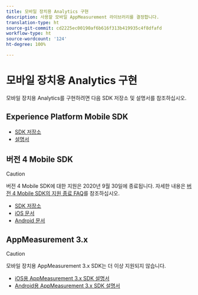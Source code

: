 ```yaml
---
title: 모바일 장치용 Analytics 구현
description: 사용할 모바일 AppMeasurement 라이브러리를 결정합니다.
translation-type: ht
source-git-commit: cd2225ec00190af6b616f313b419935c4f8dfafd
workflow-type: ht
source-wordcount: '124'
ht-degree: 100%

---
```



# 모바일 장치용 Analytics 구현

모바일 장치용 Analytics를 구현하려면 다음 SDK 저장소 및 설명서를 참조하십시오.

## Experience Platform Mobile SDK

* [SDK 저장소](https://github.com/Adobe-Marketing-Cloud/aep-sdks-documentation)
* [설명서](https://aep-sdks.gitbook.io/docs/)

## 버전 4 Mobile SDK

>[!CAUTION]
>
>버전 4 Mobile SDK에 대한 지원은 2020년 9월 30일에 종료됩니다. 자세한 내용은 [버전 4 Mobile SDK의 지원 종료 FAQ](https://aep-sdks.gitbook.io/docs/version-4-sdk-end-of-support-faq)를 참조하십시오.

* [SDK 저장소](https://github.com/Adobe-Marketing-Cloud/mobile-services/tree/master/sdks)
* [iOS 문서](https://docs.adobe.com/content/help/ko-KR/mobile-services/ios/overview.html)
* [Android 문서](https://docs.adobe.com/content/help/ko-KR/mobile-services/android/overview.html)

## AppMeasurement 3.x

>[!CAUTION]
>
>모바일 장치용 AppMeasurement 3.x SDK는 더 이상 지원되지 않습니다.

* [iOS용 AppMeasurement 3.x SDK 설명서](../../assets/adobe_mobile_ios_3x.pdf)
* [Android용 AppMeasurement 3.x SDK 설명서](../../assets/android_3x.pdf)
